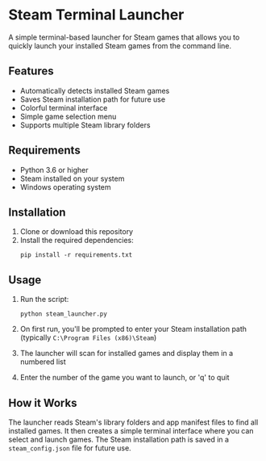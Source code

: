 # Steam Terminal Launcher

A simple terminal-based launcher for Steam games that allows you to quickly launch your installed Steam games from the command line.

## Features

- Automatically detects installed Steam games
- Saves Steam installation path for future use
- Colorful terminal interface
- Simple game selection menu
- Supports multiple Steam library folders

## Requirements

- Python 3.6 or higher
- Steam installed on your system
- Windows operating system

## Installation

1. Clone or download this repository
2. Install the required dependencies:
   ```
   pip install -r requirements.txt
   ```

## Usage

1. Run the script:
   ```
   python steam_launcher.py
   ```

2. On first run, you'll be prompted to enter your Steam installation path
   (typically `C:\Program Files (x86)\Steam`)

3. The launcher will scan for installed games and display them in a numbered list

4. Enter the number of the game you want to launch, or 'q' to quit

## How it Works

The launcher reads Steam's library folders and app manifest files to find all installed games. It then creates a simple terminal interface where you can select and launch games. The Steam installation path is saved in a `steam_config.json` file for future use. 